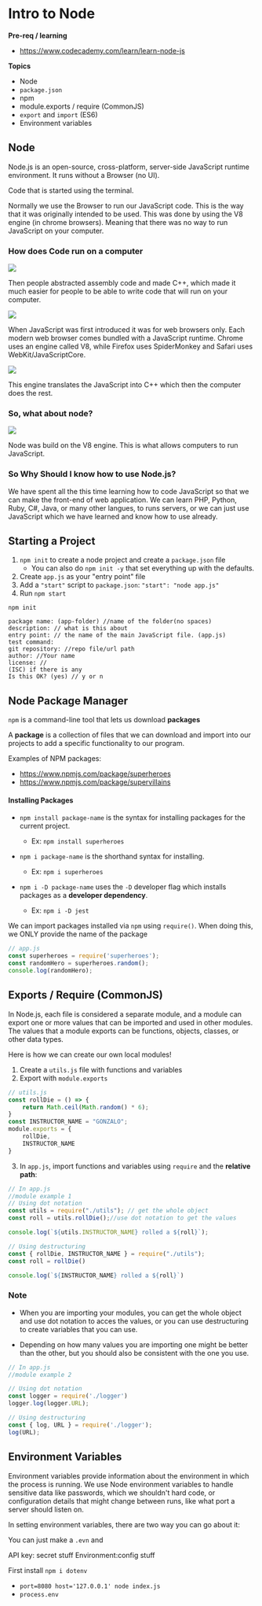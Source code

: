 # Intro to Node

**Pre-req / learning**
* https://www.codecademy.com/learn/learn-node-js

**Topics**
* Node
* `package.json`
* npm
* module.exports / require (CommonJS)
* `export` and `import` (ES6)
* Environment variables

## Node

Node.js is an open-source, cross-platform, server-side JavaScript runtime environment. It runs without a Browser (no UI).

Code that is started using the terminal.

Normally we use the Browser to run our JavaScript code. This is the way that it was originally intended to be used. This was done by using the V8 engine (in chrome browsers). Meaning that there was no way to run JavaScript on your computer. 

### How does Code run on a computer

![](./how-code-works-one.png)

Then people abstracted assembly code and made C++, which made it much easier for people to be able to write code that will run on your computer.

![](./how-code-works-two.png)

When JavaScript was first introduced it was for web browsers only.  Each modern web browser comes bundled with a JavaScript runtime. Chrome uses an engine called V8, while Firefox uses SpiderMonkey and Safari uses WebKit/JavaScriptCore. 


![](./Screenshot%202023-04-04%20at%2010.24.23%20AM.png)

This engine translates the JavaScript into C++ which then the computer does the rest. 

### So, what about node?

![](./js-node-nachine.png)

Node was build on the V8 engine. This is what allows computers to run JavaScript. 

### So Why Should I know how to use Node.js?

We have spent all the this time learning how to code JavaScript so that we can make the front-end of web application. We can learn PHP, Python, Ruby, C#, Java, or many other langues, to runs servers, or we can just use JavaScript which we have learned and know how to use already. 

## Starting a Project

1. `npm init` to create a node project and create a `package.json` file
    * You can also do `npm init -y` that set everything up with the defaults. 
2. Create `app.js` as your "entry point" file
3. Add a `"start"` script to `package.json`: `"start": "node app.js"`
4. Run `npm start`

```
npm init

package name: (app-folder) //name of the folder(no spaces)
description: // what is this about
entry point: // the name of the main JavaScript file. (app.js)
test command: 
git repository: //repo file/url path
author: //Your name
license: //
(ISC) if there is any
Is this OK? (yes) // y or n
```

## Node Package Manager

`npm` is a command-line tool that lets us download **packages**

A **package** is a collection of files that we can download and import into our projects to add a specific functionality to our program.

Examples of NPM packages:
* https://www.npmjs.com/package/superheroes
* https://www.npmjs.com/package/supervillains

#### Installing Packages

* `npm install package-name` is the syntax for installing packages for the current project.

    * Ex: `npm install superheroes`

* `npm i package-name` is the shorthand syntax for installing.
    * Ex: `npm i superheroes`

* `npm i -D package-name` uses the `-D` developer flag which installs packages as a **developer dependency**. 
    * Ex: `npm i -D jest`

We can import packages installed via `npm` using `require()`. When doing this, we ONLY provide the name of the package

```js
// app.js
const superheroes = require('superheroes');
const randomHero = superheroes.random();
console.log(randomHero);
```

## Exports / Require (CommonJS)

In Node.js, each file is considered a separate module, and a module can export one or more values that can be imported and used in other modules. The values that a module exports can be functions, objects, classes, or other data types.

Here is how we can create our own local modules!

1. Create a `utils.js` file with functions and variables
2. Export with `module.exports`

```js
// utils.js
const rollDie = () => {
    return Math.ceil(Math.random() * 6);
}
const INSTRUCTOR_NAME = "GONZALO";
module.exports = {
    rollDie,
    INSTRUCTOR_NAME
}
```

3. In `app.js`, import functions and variables using `require` and the **relative path**:

```js
// In app.js
//module example 1
// Using dot notation
const utils = require("./utils"); // get the whole object
const roll = utils.rollDie();//use dot notation to get the values

console.log(`${utils.INSTRUCTOR_NAME} rolled a ${roll}`);

// Using destructuring
const { rollDie, INSTRUCTOR_NAME } = require("./utils"); 
const roll = rollDie()

console.log(`${INSTRUCTOR_NAME} rolled a ${roll}`)
```

### Note
* When you are importing your modules, you can get the whole object and use dot notation to acces the values, or you can use destructuring to create variables that you can use. 

* Depending on how many values you are importing one might be better than the other, but you should also be consistent with the one you use. 

```js
// In app.js
//module example 2

// Using dot notation
const logger = require('./logger')
logger.log(logger.URL);

// Using destructuring
const { log, URL } = require('./logger');
log(URL);

```

## Environment Variables

Environment variables provide information about the environment in which the process is running. We use Node environment variables to handle sensitive data like passwords, which we shouldn't hard code, or configuration details that might change between runs, like what port a server should listen on.

In setting environment variables, there are two way you can go about it: 

You can just make a `.evn` and 

API key: secret stuff
Environment:config stuff

First install `npm i dotenv`

* `port=8080 host='127.0.0.1' node index.js`
* `process.env`